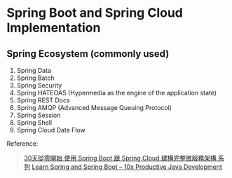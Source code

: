 # Spring Boot and Spring Cloud Implementation


## Spring Ecosystem (commonly used)
1. Spring Data
2. Spring Batch
3. Spring Security
4. Spring HATEOAS (Hypermedia as the engine of the application state)
5. Spring REST Docs 
6. Spring AMQP (Advanced Message Queuing Protocol)
7. Spring Session
8. Spring Shell
9. Spring Cloud Data Flow

Reference: 
>[30天從零開始 使用 Spring Boot 跟 Spring Cloud 建構完整微服務架構 系列](https://ithelp.ithome.com.tw/users/20107338/ironman/1445)
>[Learn Spring and Spring Boot – 10x Productive Java Development](https://learning.oreilly.com/videos/learn-spring-and/9781838648657/)